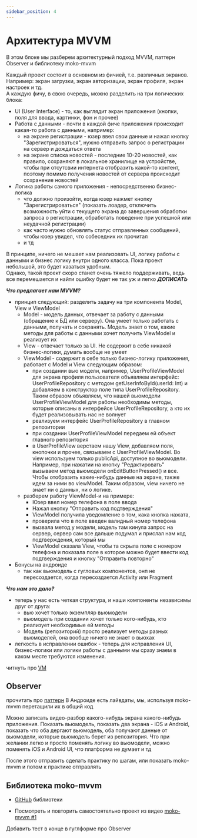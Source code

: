 ```yaml
---
sidebar_position: 4
---
```


# Архитектура MVVM

В этом блоке мы разберем архитектурный подход MVVM, паттерн Observer и библиотеку moko-mvvm

Каждый проект состоит в основном из фичией, т.е. различных экранов. Например: экран загрузки, экран авторизации, экран профиля, экран настроек и тд.  
А каждую фичу, в свою очередь, можно разделить на три логических блока:
- UI (User Interface) - то, как выглядит экран приложения (кнопки, поля для ввода, картинки, фон и прочее)
- Работа с данными - почти в каждой фиче приложения происходит какая-то работа с данными, например:
  - на экране регистрации - юзер ввел свои данные и нажал кнопку "Зарегистрироваться", нужно отправить запрос о регистрации на сервер и дождаться ответа
  - на экране списка новостей - последние 10-20 новостей, как правило, сохраняют в локальное хранилище на устройстве, чтобы при отсутсвии интернета отобразить какой-то контент, поэтому помимо получения новостей от сервера происходит сохранение новостей
- Логика работы самого приложения - непосредственно бизнес-логика
    - что должно произойти, когда юзер нажмет кнопку "Зарегистрироваться" (показать лоадер, отключить возможность уйти с текущего экрана до завершения обработки запроса о регистрации, обработать поведение при успешной или неудачной регистрации)
    - как часто нужно обновлять статус отправленных сообщений, чтобы юзер увидел, что собеседник их прочитал
    - и тд

В принципе, ничего не мешает нам реализовать UI, логику работы с данными и бизнес логику внутри одного класса. Пока проект небольшой, это будет казаться удобным.  
Однако, такой проект скоро станет очень тяжело поддерживать, ведь все перемешается и найти ошибку будет не так уж и легко  ***ДОПИСАТЬ***

***Что предлагает нам MVVM?***
- принцип следующий: разделить задачу на три компонента Model, View и ViewModel
    - Model - модель данных, отвечает за работу с данными (обращение к БД или серверу). Она умеет только работать с данными, получать и сохранять. Модель знает о том, какие методы для работы с данными хочет получить ViewModel и реализует их
    - View - отвечает только за UI. Не содержит в себе никакой бизнес-логики, думать вообще не умеет 
    - ViewModel - содержит в себе только бизнес-логику приложения, работает с Model и View следующим образом:
        - при создании вью модели, например, UserProfileViewModel для экрана профиля пользователя объявляем интерфейс: UserProfileRepository с методом getUserInfoById(userId: Int) и добавляем в конструктор поле типа UserProfileRepository. Таким образом объявляем, что нашей вьюмодели UserProfileViewModel для работы необходимы методы, которые описаны в интерфейсе UserProfileRepository, а кто их будет реализовывать нас не волнует
        - реализуем интерфейс UserProfileRepository в главном репозитории
        - при создании UserProfileViewModel передаем ей объект главного репозитория
        - в UserProfileView верстаем нашу View, добавляем поля, кнопочки и прочее, связываем с UserProfileViewModel. Во view используем только publicApi, доступное во вьюмодели. Например, при нажатии на кнопку "Редактировать" вызываем метод вьюмодели onEditButtonPressed() и все. Чтобы отобразить какие-нибудь данные на экране, также идем за ними во viewModel. Таким образом, view ничего не знает ни о данных, ни о логике.
    - разберем работу ViewModel-и на примере:
        - Юзер ввел номер телефона в поле ввода
        - Нажал кнопку "Отправить код подтверждения"
        - ViewModel получила уведомление о том, кака кнопка нажата, 
        - проверила что в поле введен валидный номер телефона
        - вызвала метод у модели, модель там кинула запрос на сервер, сервер сам все дальше подумал и прислал нам код подтверждения, который мы
        - ViewModel сказала View, чтобы та скрыла поле с номером телефона и показала поле в которое можно будет ввести код подтверждения и кнопку "Отправить повторно"
- Бонусы на андроиде
    - так как вьюмодель с гугловых компонентов, онп не пересоздается, когда пересоздается Activity или Fragment  
    
***Что нам это дало?***
- теперь у нас есть четкая структура, и наши компоненты независимы друг от друга:
    - вью хочет только экземпляр вьюмодели
    - вьюмодель при создании хочет только кого-нибудь, кто реализует необходимые ей методы
    - Модель (репозиторий) просто реализует методы разных вьюмоделей, она вообще ничего не знает о вьюхах 
- легкость в исправлении ошибок - теперь для исправления UI, бизнес-логики или логики работы с данными мы сразу знаем в каком месте требуются изменения. 

читнуть про [VM](https://developer.android.com/topic/libraries/architecture/viewmodel)

## Observer
прочитать про [паттерн](https://blog.mestwin.net/observer-pattern-in-kotlin-design-patterns/)
В Андроиде есть лайвдаты, мы, используя moko-mvvm перетащили их в общий код

Можно записать видео-разбор какого-нибудь экрана какого-нибудь приложения. Показать вьюмодель, показать два экрана - iOS и Android, показать что оба дергают вьюмодель, оба получают данные от вьюмодели, которые вьюмодель берет из репозитория. Что при желании легко и просто поменять логику во вьюмодели, можно поменять iOS и Android UI, что платформа не думает и тд

После этого отправить сделать практику по шагам, или показать moko-mvvm и потом к практике отправлять

## Библиотека moko-mvvm

- [GitHub](https://github.com/icerockdev/moko-mvvm) библиотеки

- Посмотреть и повторить самостоятельно проект из видео [moko-mvvm #1](https://youtu.be/qe8FcIQEmyA)

Добавить тест в конце в гуглформе про Observer
